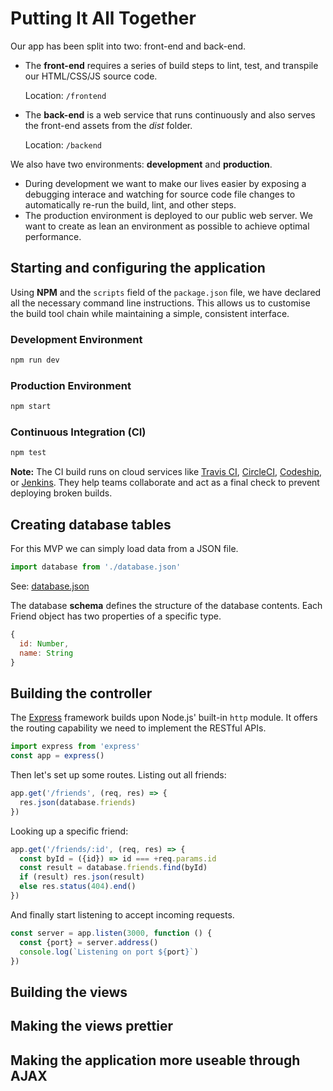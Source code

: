 # Putting It All Together
Our app has been split into two: front-end and back-end.

- The **front-end** requires a series of build steps to lint, test, and transpile our HTML/CSS/JS source code.

  Location: `/frontend`

- The **back-end** is a web service that runs continuously and also serves the front-end assets from the *dist* folder.

  Location: `/backend`

We also have two environments: **development** and **production**.

- During development we want to make our lives easier by exposing a debugging interace and watching for source code file changes to automatically re-run the build, lint, and other steps.
- The production environment is deployed to our public web server. We want to create as lean an environment as possible to achieve optimal performance.

## Starting and configuring the application
Using **NPM** and the `scripts` field of the `package.json` file, we have declared all the necessary command line instructions. This allows us to customise the build tool chain while maintaining a simple, consistent interface.

### Development Environment
```bash
npm run dev
```

### Production Environment
```bash
npm start
```

### Continuous Integration (CI)
```bash
npm test
```
**Note:** The CI build runs on cloud services like [Travis CI](https://travis-ci.org/), [CircleCI](https://circleci.com/), [Codeship](https://codeship.com/), or [Jenkins](https://jenkins-ci.org/). They help teams collaborate and act as a final check to prevent deploying broken builds.

## Creating database tables

For this MVP we can simply load data from a JSON file.
```js
import database from './database.json'
```

See: [database.json](./backend/database.json)

The database **schema** defines the structure of the database contents. Each Friend object has two properties of a specific type.

```js
{
  id: Number,
  name: String
}
```

## Building the controller

The [Express](http://expressjs.com/) framework builds upon Node.js' built-in `http` module. It offers the routing capability we need to implement the RESTful APIs.

```js
import express from 'express'
const app = express()
```

Then let's set up some routes. Listing out all friends:
```js
app.get('/friends', (req, res) => {
  res.json(database.friends)
})
```

Looking up a specific friend:
```js
app.get('/friends/:id', (req, res) => {
  const byId = ({id}) => id === +req.params.id
  const result = database.friends.find(byId)
  if (result) res.json(result)
  else res.status(404).end()
})
```

And finally start listening to accept incoming requests.
```js
const server = app.listen(3000, function () {
  const {port} = server.address()
  console.log(`Listening on port ${port}`)
})
```

## Building the views
## Making the views prettier
## Making the application more useable through AJAX
